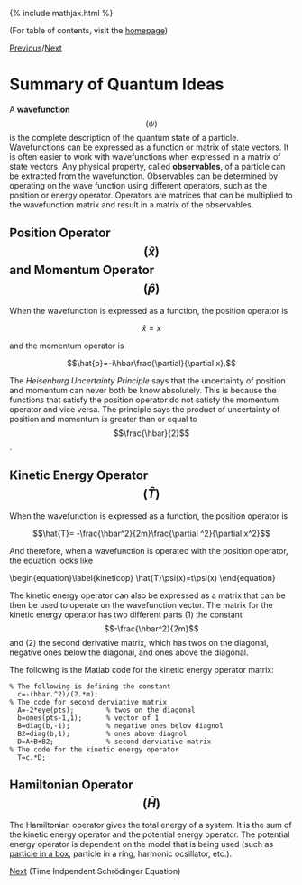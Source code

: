 {% include mathjax.html %}

(For table of contents, visit the [homepage](/README.md))

[Previous](Linear_Algebra.md)/[Next](TISE.md)

# Summary of Quantum Ideas

A **wavefunction** $$(\psi)$$ is the complete description of the quantum state of a particle. Wavefunctions can be expressed as a function or matrix of state vectors. It is often easier to work with wavefunctions when expressed in a matrix of state vectors. Any physical property, called **observables**, of a particle can be extracted from the wavefunction. Observables can be determined by operating on the wave function using different operators, such as the position or energy operator. Operators are matrices that can be multiplied to the wavefunction matrix and result in a matrix of the observables.

## Position Operator $$(\hat{x})$$ and Momentum Operator $$(\hat{p})$$

When the wavefunction is expressed as a function, the position operator is 

$$\hat{x}=x$$ 

and the momentum operator is 

$$\hat{p}=-i\hbar\frac{\partial}{\partial x}.$$

The *Heisenburg Uncertainty Principle* says that the uncertainty of position and momentum can never both be know absolutely. This is because the functions that satisfy the position operator do not satisfy the momentum operator and vice versa. The principle says the product of uncertainty of position and momentum is greater than or equal to $$\frac{\hbar}{2}$$. 

## Kinetic Energy Operator $$(\hat{T})$$

When the wavefunction is expressed as a function, the position operator is 

$$\hat{T}= -\frac{\hbar^2}{2m}\frac{\partial ^2}{\partial x^2}$$

And therefore, when a wavefunction is operated with the position operator, the equation looks like

  \begin{equation}\label{kineticop}
    \hat{T}\psi(x)=t\psi(x)
\end{equation}

The kinetic energy operator can also be expressed as a matrix that can be then be used to operate on the wavefunction vector. The matrix for the kinetic energy operator has two different parts (1) the constant $$-\frac{\hbar^2}{2m}$$ and (2) the second derivative matrix, which has twos on the diagonal, negative ones below the diagonal, and ones above the diagonal. 

The following is the Matlab code for the kinetic energy operator matrix:

    % The following is defining the constant
      c=-(hbar.^2)/(2.*m);
    % The code for second derviative matrix
      A=-2*eye(pts);        % twos on the diagonal 
      b=ones(pts-1,1);      % vector of 1
      B=diag(b,-1);         % negative ones below diagnol
      B2=diag(b,1);         % ones above diagnol 
      D=A+B+B2;             % second derviative matrix
    % The code for the kinetic energy operator
      T=c.*D;          
     
## Hamiltonian Operator $$(\hat{H})$$

The Hamiltonian operator gives the total energy of a system. It is the sum of the kinetic energy operator and the potential energy operator. The potential energy operator is dependent on the model that is being used (such as [particle in a box](PIB.md), particle in a ring, harmonic ocsillator, etc.). 


[Next](TISE.md) (Time Indpendent Schrödinger Equation)
